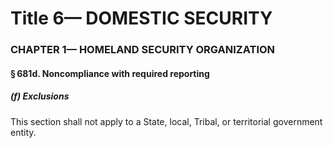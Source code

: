 
# Title 6— DOMESTIC SECURITY
### CHAPTER 1— HOMELAND SECURITY ORGANIZATION
#### § 681d. Noncompliance with required reporting
##### (f) Exclusions

This section shall not apply to a State, local, Tribal, or territorial government entity.
